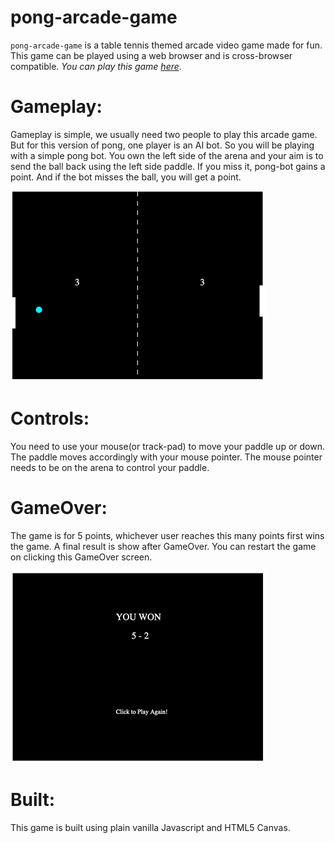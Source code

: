 # pong-arcade-game
`pong-arcade-game` is a table tennis themed arcade video game made for fun. This game can be played using a web browser and is cross-browser compatible. *You can play this game [here](https://bhanuvikas.github.io/pong-arcade-game/)*.

# Gameplay:
Gameplay is simple, we usually need two people to play this arcade game. But for this version of pong, one player is an AI bot. So you will be playing with a simple pong bot.
You own the left side of the arena and your aim is to send the ball back using the left side paddle. If you miss it, pong-bot gains a point. And if the bot misses the ball, you will get a point.

![Gameplay image](assets/Gameplay.png) 


# Controls:
You need to use your mouse(or track-pad) to move your paddle up or down. The paddle moves accordingly with your mouse pointer. The mouse pointer needs to be on the arena to control your paddle.

# GameOver:
The game is for 5 points, whichever user reaches this many points first wins the game. A final result is show after GameOver. You can restart the game on clicking this GameOver screen.

![GameOver image](assets/GameOver.png) 

# Built:
This game is built using plain vanilla Javascript and HTML5 Canvas. 
